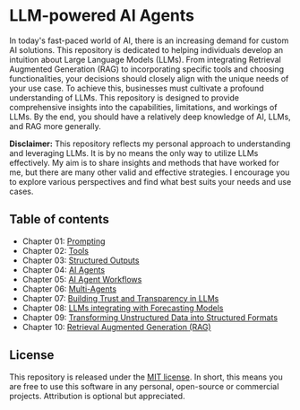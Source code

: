 # LLM-powered AI Agents

In today's fast-paced world of AI, there is an increasing demand for custom AI solutions. This repository is dedicated to helping individuals develop an intuition about Large Language Models (LLMs). From integrating Retrieval Augmented Generation (RAG) to incorporating specific tools and choosing functionalities, your decisions should closely align with the unique needs of your use case. To achieve this, businesses must cultivate a profound understanding of LLMs. This repository is designed to provide comprehensive insights into the capabilities, limitations, and workings of LLMs. By the end, you should have a relatively deep knowledge of AI, LLMs, and RAG more generally.

**Disclaimer:** This repository reflects my personal approach to understanding and leveraging LLMs. It is by no means the only way to utilize LLMs effectively. My aim is to share insights and methods that have worked for me, but there are many other valid and effective strategies. I encourage you to explore various perspectives and find what best suits your needs and use cases.

## Table of contents

- Chapter 01: [Prompting](/chapter_01_prompting.ipynb)
- Chapter 02: [Tools](/chapter_02_tools.ipynb)
- Chapter 03: [Structured Outputs](/chapter_03_structured_outputs.ipynb)
- Chapter 04: [AI Agents](/chapter_04_ai_agents.ipynb)
- Chapter 05: [AI Agent Workflows](/chapter_05_ai_agent_workflows.ipynb)
- Chapter 06: [Multi-Agents](/chapter_06_multi_agents.ipynb)
- Chapter 07: [Building Trust and Transparency in LLMs](/chapter_07_trust_and_transparency.ipynb)
- Chapter 08: [LLMs integrating with Forecasting Models](/chapter_08_forecasting_models.ipynb)
- Chapter 09: [Transforming Unstructured Data into Structured Formats](/chapter_09_unstructured_data.ipynb)
- Chapter 10: [Retrieval Augmented Generation (RAG)](/chapter_10_rag.ipynb)

## License

This repository is released under the [MIT license](/LICENSE). In short, this means you are free to use this software in any personal, open-source or commercial projects. Attribution is optional but appreciated.
